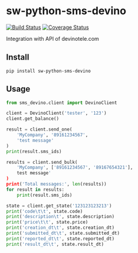 # sw-python-sms-devino
[![Build Status](https://travis-ci.org/telminov/sw-python-sms-devino.svg?branch=master)](https://travis-ci.org/telminov/sw-python-sms-devino)
[![Coverage Status](https://coveralls.io/repos/github/telminov/sw-python-sms-devino/badge.svg?branch=master)](https://coveralls.io/github/telminov/sw-python-sms-devino?branch=master)

Integration with API of devinotele.com

## Install
```
pip install sw-python-sms-devino
```

## Usage
```python
from sms_devino.client import DevinoClient

client = DevinoClient('tester', '123')
client.get_balance()

result = client.send_one(
    'MyCompany', '89161234567',
    'test message'
)
print(result.sms_ids)

results = client.send_bulk(
    'MyCompany', ['89161234567', '89167654321'],
    test message'
)
print('Total messages:', len(results))
for result in results:
    print(result.sms_ids)

state = client.get_state('123123123213')
print('code\t\t', state.code)
print('description\t', state.description)
print('price\t\t', state.price)
print('creation_dt\t', state.creation_dt)
print('submitted_dt\t', state.submitted_dt)
print('reported_dt\t', state.reported_dt)
print('result_dt\t', state.result_dt)

```
